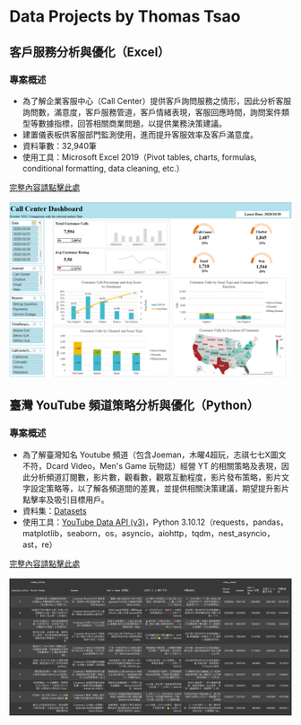 # Data Projects by Thomas Tsao

## 客戶服務分析與優化（Excel）

### 專案概述
* 為了解企業客服中心（Call Center）提供客戶詢問服務之情形，因此分析客服詢問數，滿意度，客戶服務管道，客戶情緒表現，客服回應時間，詢問案件類型等數據指標，回答相關商業問題，以提供業務決策建議。
* 建置儀表板供客服部門監測使用，進而提升客服效率及客戶滿意度。
* 資料筆數：32,940筆
* 使用工具：Microsoft Excel 2019（Pivot tables, charts, formulas, conditional formatting, data cleaning, etc.）

[完整內容請點擊此處](https://thomastsao47.github.io/Call_Center_Project/)<br><br>
![Dashboard Overview](https://github.com/ThomasTsao47/Call_Center_Project/blob/main/Images/Dashboard_Overview.png) 


## 臺灣 YouTube 頻道策略分析與優化（Python）

### 專案概述
* 為了解臺灣知名 Youtube 頻道（包含Joeman，木曜4超玩，志祺七七X圖文不符，Dcard Video，Men's Game 玩物誌）經營 YT 的相關策略及表現，因此分析頻道訂閱數，影片數，觀看數，觀眾互動程度，影片發布策略，影片文字設定策略等，以了解各頻道間的差異，並提供相關決策建議，期望提升影片點擊率及吸引目標用戶。
* 資料集：[Datasets](https://github.com/ThomasTsao47/Youtube_Project/tree/main/Data)
* 使用工具：[YouTube Data API (v3)](https://developers.google.com/youtube/v3/getting-started?hl=zh-tw)，Python 3.10.12（requests，pandas，matplotlib，seaborn，os，asyncio，aiohttp，tqdm，nest_asyncio，ast，re）

[完整內容請點擊此處](https://thomastsao47.github.io/Youtube_Project/)<br><br>
![Img8](https://github.com/ThomasTsao47/Youtube_Project/blob/main/Images/08_Top10_Videos.png)<br>
